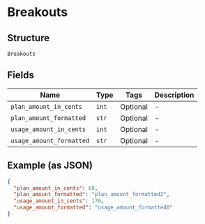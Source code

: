 
# Breakouts

## Structure

`Breakouts`

## Fields

| Name | Type | Tags | Description |
|  --- | --- | --- | --- |
| `plan_amount_in_cents` | `int` | Optional | - |
| `plan_amount_formatted` | `str` | Optional | - |
| `usage_amount_in_cents` | `int` | Optional | - |
| `usage_amount_formatted` | `str` | Optional | - |

## Example (as JSON)

```json
{
  "plan_amount_in_cents": 68,
  "plan_amount_formatted": "plan_amount_formatted2",
  "usage_amount_in_cents": 176,
  "usage_amount_formatted": "usage_amount_formatted0"
}
```


